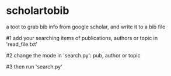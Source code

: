 # scholartobib
a toot to grab bib info from google scholar, and write it to a bib file

#1 add your searching items of publications, authors or topic in 'read_file.txt'

#2 change the mode in 'search.py': pub, author or topic

#3 then run 'search.py'
